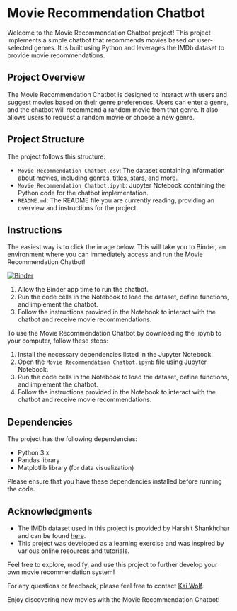 # Movie Recommendation Chatbot

Welcome to the Movie Recommendation Chatbot project! This project implements a simple chatbot that recommends movies based on user-selected genres. It is built using Python and leverages the IMDb dataset to provide movie recommendations.

## Project Overview

The Movie Recommendation Chatbot is designed to interact with users and suggest movies based on their genre preferences. Users can enter a genre, and the chatbot will recommend a random movie from that genre. It also allows users to request a random movie or choose a new genre.

## Project Structure

The project follows this structure:

- `Movie Recommendation Chatbot.csv`: The dataset containing information about movies, including genres, titles, stars, and more.
- `Movie Recommendation Chatbot.ipynb`: Jupyter Notebook containing the Python code for the chatbot implementation.
- `README.md`: The README file you are currently reading, providing an overview and instructions for the project.

## Instructions

The easiest way is to click the image below. This will take you to Binder, an environment where you can immediately
access and run the Movie Recommendation Chatbot!

[![Binder](https://mybinder.org/badge_logo.svg)](https://mybinder.org/v2/gh/IndigoW0lf/IMDb_Chatbot/main?labpath=Movie%20Recommendation%20Chatbot.ipynb)
1. Allow the Binder app time to run the chatbot.
2. Run the code cells in the Notebook to load the dataset, define functions, and implement the chatbot.
3. Follow the instructions provided in the Notebook to interact with the chatbot and receive movie recommendations.

To use the Movie Recommendation Chatbot by downloading the .ipynb to your computer, follow these steps:

1. Install the necessary dependencies listed in the Jupyter Notebook.
2. Open the `Movie Recommendation Chatbot.ipynb` file using Jupyter Notebook.
3. Run the code cells in the Notebook to load the dataset, define functions, and implement the chatbot.
4. Follow the instructions provided in the Notebook to interact with the chatbot and receive movie recommendations.

## Dependencies

The project has the following dependencies:

- Python 3.x
- Pandas library
- Matplotlib library (for data visualization)

Please ensure that you have these dependencies installed before running the code.


## Acknowledgments

- The IMDb dataset used in this project is provided by Harshit Shankhdhar and can be found [here](https://www.kaggle.com/datasets/harshitshankhdhar/imdb-dataset-of-top-1000-movies-and-tv-shows).
- This project was developed as a learning exercise and was inspired by various online resources and tutorials.

Feel free to explore, modify, and use this project to further develop your own movie recommendation system!

For any questions or feedback, please feel free to contact [Kai Wolf](mailto:kai.indigo.wolf@gmail.com).

Enjoy discovering new movies with the Movie Recommendation Chatbot!
